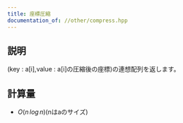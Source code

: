 ```yaml
---
title: 座標圧縮
documentation_of: //other/compress.hpp
---
```


## 説明
(key : a[i],value : a[i]の圧縮後の座標)の連想配列を返します。

## 計算量

* $O(n\,log\,n)$(nはaのサイズ)

